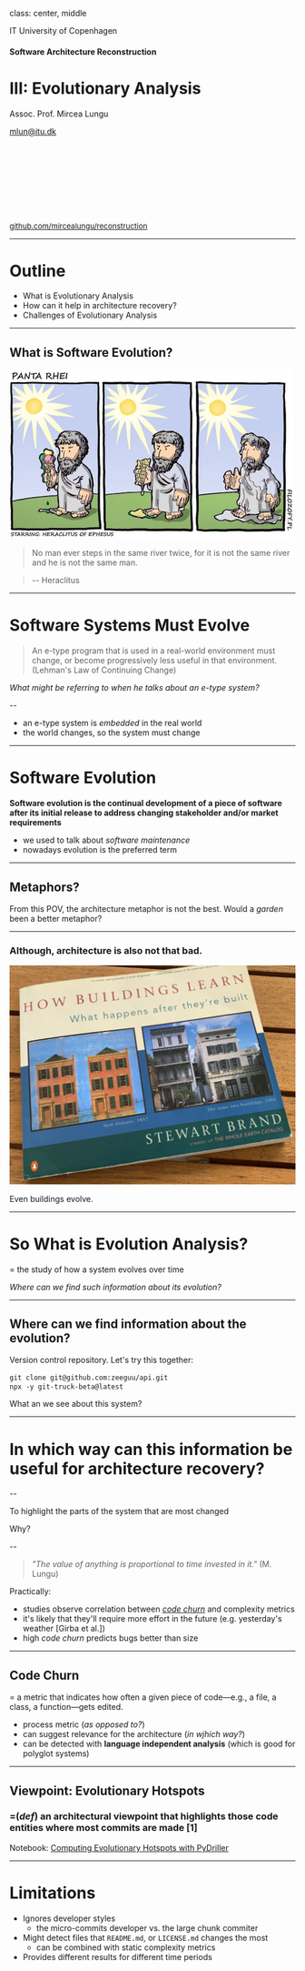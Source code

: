 class: center, middle

IT University of Copenhagen

#### Software Architecture Reconstruction

# III: Evolutionary Analysis

Assoc. Prof. Mircea Lungu

mlun@itu.dk


<div style="font-size:small; margin-top:150px">
<a href="https://github.com/mircealungu/reconstruction">github.com/mircealungu/reconstruction</a>
</div>


---

# Outline

- What is Evolutionary Analysis
- How can it help in architecture recovery?
- Challenges of Evolutionary Analysis 

---

## What is Software Evolution?

![400](images/heraclitus.png)

> No man ever steps in the same river twice, for it is not the same river and he is not the same man.

> -- Heraclitus


---
# Software Systems Must Evolve 

> An e-type program that is used in a real-world environment must change, or become progressively less useful in that environment. (Lehman's Law of Continuing Change)

*What might be referring to when he talks about an e-type system?*

--

- an e-type system is *embedded* in the real world
- the world changes, so the system must change

---

# Software Evolution

**Software evolution is the continual development of a piece of software after its initial release to address changing stakeholder and/or market requirements**

- we used to talk about *software maintenance*
- nowadays evolution is the preferred term

---
## Metaphors?

From this POV, the architecture metaphor is not the best. Would a *garden* been a better metaphor?

---

### Although, architecture is also not that bad.

![](images/how_buildings_learn.png)

Even buildings evolve.

---
# So What is Evolution Analysis?

= the study of how a system evolves over time

*Where can we find such information about its evolution?*

---


##  Where can we find information about the evolution?


Version control repository.
Let's try this together: 

```
git clone git@github.com:zeeguu/api.git
npx -y git-truck-beta@latest
```

What an we see about this system?

---

# In which way can this information be useful for architecture recovery?

--

To  highlight the parts of the system that are most changed

Why?

--


> *"The value of anything is proportional to time invested in it."* (M. Lungu)


Practically:
- studies observe correlation between [*code churn*](https://linearb.io/blog/what-is-code-churn/) and complexity metrics
- it's likely that they'll require more effort in the future (e.g. yesterday's weather [Girba et al.])
- high *code churn* predicts bugs better than size 


---
## Code Churn
 
 = a metric that indicates how often a given piece of code—e.g., a file, a class, a function—gets edited. 
 
 - process metric (*as opposed to?*)
 - can suggest relevance for the architecture (*in wjhich way?*)
 - can be detected with **language independent analysis** (which is good for polyglot systems)


---

## Viewpoint: Evolutionary Hotspots

  
###  =(*def*) **an architectural viewpoint that highlights those code entities where most commits are made** [1]


Notebook: [Computing Evolutionary Hotspots with PyDriller](https://colab.research.google.com/drive/1T4Hj12uD6h5Ody4ietooe5nW-yGFCoX9?usp=sharing)


---

# Limitations

- Ignores developer styles
	- the micro-commits developer vs. the large chunk commiter
- Might detect files that `README.md`, or `LICENSE.md` changes the most
	- can be combined with static complexity metrics
- Provides different results for different time periods





